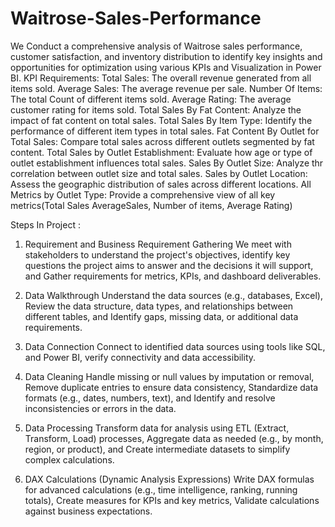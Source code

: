 # Waitrose-Sales-Performance
We Conduct a comprehensive analysis of Waitrose sales performance, customer satisfaction, and inventory distribution to identify key insights and opportunities for optimization using various KPIs and Visualization in Power BI.
KPI Requirements:
Total Sales: The overall revenue generated from all items sold.
Average Sales: The average revenue per sale.
Number Of Items: The total Count of different items sold.
Average Rating: The average customer rating for items sold.
Total Sales By Fat Content: Analyze the impact of fat content on total sales.
Total Sales By Item Type: Identify the performance of different item types in total sales.
Fat Content By Outlet for Total Sales: Compare total sales across different outlets segmented by fat content.
Total Sales by Outlet Establishment: Evaluate how age or type of outlet establishment influences total sales.
Sales By Outlet Size: Analyze thr correlation between outlet size and total sales.
Sales by Outlet Location: Assess the geographic distribution of sales across different locations.
All Metrics by Outlet Type: Provide a comprehensive view of all key metrics(Total Sales AverageSales, Number of items, Average Rating)

Steps In Project :
1. Requirement and Business Requirement Gathering
We meet with stakeholders to understand the project's objectives, identify key questions the project aims to answer and the decisions it will support, and Gather requirements for metrics, KPIs, and dashboard deliverables.

2. Data Walkthrough
Understand the data sources (e.g., databases, Excel), Review the data structure, data types, and relationships between different tables, and Identify gaps, missing data, or additional data requirements.
3. Data Connection
Connect to identified data sources using tools like SQL, and Power BI, verify connectivity and data accessibility.
4. Data Cleaning
Handle missing or null values by imputation or removal, Remove duplicate entries to ensure data consistency, Standardize data formats (e.g., dates, numbers, text), and Identify and resolve inconsistencies or errors in the data.
5. Data Processing
Transform data for analysis using ETL (Extract, Transform, Load) processes, Aggregate data as needed (e.g., by month, region, or product), and Create intermediate datasets to simplify complex calculations.
6. DAX Calculations (Dynamic Analysis Expressions)
Write DAX formulas for advanced calculations (e.g., time intelligence, ranking, running totals), Create measures for KPIs and key metrics, Validate calculations against business expectations.
